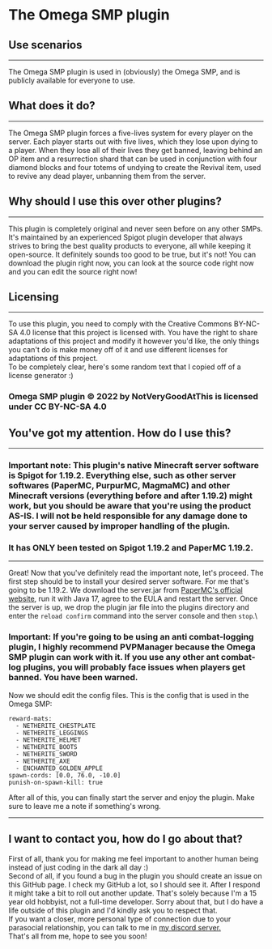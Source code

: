 # The Omega SMP plugin
## Use scenarios
---

The Omega SMP plugin is used in (obviously) the Omega SMP, and is publicly available for everyone to use.


## What does it do?
---
The Omega SMP plugin forces a five-lives system for every player on the server. Each player starts out with five lives, which they lose upon dying to a player. When they lose all of their lives they get banned, leaving behind an OP item and a resurrection shard that can be used in conjunction with four diamond blocks and four totems of undying to create the Revival item, used to revive any dead player, unbanning them from the server.

## Why should I use this over other plugins?

---
This plugin is completely original and never seen before on any other SMPs. It's maintained by an experienced Spigot plugin developer that always strives to bring the best quality products to everyone, all while keeping it open-source. It definitely sounds too good to be true, but it's not! You can download the plugin right now, you can look at the source code right now and you can edit the source right now!

## Licensing
---
To use this plugin, you need to comply with the Creative Commons BY-NC-SA 4.0 license that this project is licensed with. You have the right to share adaptations of this project and modify it however you'd like, the only things you can't do is make money off of it and use different licenses for adaptations of this project.\
 To be completely clear, here's some random text that I copied off of a license generator :)
### Omega SMP plugin © 2022 by NotVeryGoodAtThis is licensed under CC BY-NC-SA 4.0

## You've got my attention. How do I use this?
---
### Important note: This plugin's native Minecraft server software is Spigot for 1.19.2. Everything else, such as other server softwares (PaperMC, PurpurMC, MagmaMC) and other Minecraft versions (everything before and after 1.19.2) might work, but you should be aware that you're using the product AS-IS. I will not be held responsible for any damage done to your server caused by improper handling of the plugin.
### It has ONLY been tested on Spigot 1.19.2 and PaperMC 1.19.2.
---
    
Great! Now that you've definitely read the important note, let's proceed. The first step should be to install your desired server software. For me that's going to be 1.19.2. We download the server.jar from [PaperMC's official website](https://papermc.io/downloads), run it with Java 17, agree to the EULA and restart the server. Once the server is up, we drop the plugin jar file into the plugins directory and enter the ```reload confirm``` command into the server console and then ```stop```.\
### Important: If you're going to be using an anti combat-logging plugin, I highly recommend PVPManager because the Omega SMP plugin can work with it. If you use any other ant combat-log plugins, you will probably face issues when players get banned. You have been warned.
 Now we should edit the config files. This is the config that is used in the Omega SMP:
```
reward-mats:
  - NETHERITE_CHESTPLATE
  - NETHERITE_LEGGINGS
  - NETHERITE_HELMET
  - NETHERITE_BOOTS
  - NETHERITE_SWORD
  - NETHERITE_AXE
  - ENCHANTED_GOLDEN_APPLE
spawn-cords: [0.0, 76.0, -10.0]
punish-on-spawn-kill: true
```
After all of this, you can finally start the server and enjoy the plugin. Make sure to leave me a note if something's wrong.

---

## I want to contact you, how do I go about that?
First of all, thank you for making me feel important to another human being instead of just coding in the dark all day :)\
 Second of all, if you found a bug in the plugin you should create an issue on this GitHub page. I check my GitHub a lot, so I should see it. After I respond it might take a bit to roll out another update. That's solely because I'm a 15 year old hobbyist, not a full-time developer. Sorry about that, but I do have a life outside of this plugin and I'd kindly ask you to respect that.\
 If you want a closer, more personal type of connection due to your parasocial relationship, you can talk to me in [my discord server.](https://dsc.gg/nvgat) \
 That's all from me, hope to see you soon!